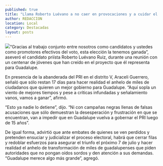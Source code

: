 ```yaml
---
published: true
title: "Llama Roberto Luévano a no caer en provocaciones y a cuidar el triunfo "
author: REDACCION
location: Local
category: Destacadas
layout: posts
---
```


![](http://i.imgur.com/6yLK1Sum.jpg)“Gracias al trabajo conjunto entre nosotros como candidatos y ustedes como promotores efectivos del voto, esta elección la tenemos ganada”, aseveró el candidato priísta Roberto Luévano Ruiz, durante una reunión con un centenar de jóvenes que han creído en el proyecto que él representa para Guadalupe.
 
En presencia de la abanderada del PRI en el distrito V, Araceli Guerrero, señaló que sólo restan 17 días para hacer realidad el anhelo de miles de ciudadanos que quieren un mejor gobierno para Guadalupe. “Aquí sopla un viento de mejores tiempos y pese a críticas infundadas y señalamiento vanos, vamos a ganar”, afirmó.
 
“Esto ya nadie lo detiene”, dijo. “Ni con campañas negras llenas de falsas acusaciones que sólo demuestran la desesperación y frustración en que se encuentran, van a impedir que en Guadalupe vuelva a gobernar el PRI luego de 15 años”.
 
De igual forma, advirtió que ante embates de quienes se ven perdidos y pretenden ensuciar y judicializar el proceso electoral, habrá que cerrar filas y redoblar esfuerzos para asegurar el triunfo el próximo 7 de julio y hacer realidad el anhelo de transformación de miles de guadalupenses que piden autoridades que no pongan oídos sordos y den atención a sus demandas. “Guadalupe merece algo más grande”, agregó.

